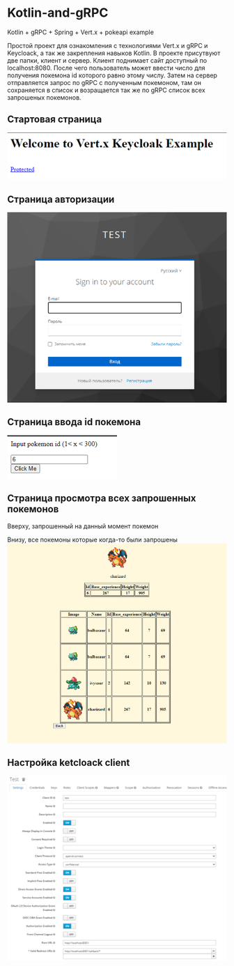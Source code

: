 # Kotlin-and-gRPC
Kotlin + gRPC + Spring + Vert.x + pokeapi example

Простой проект для ознакомления с технологиями Vert.x и gRPC и Keycloack, а так же закрепления навыков Kotlin.
В проекте присутвуют две папки, клиент и сервер.
Клиент поднимает сайт доступный по localhost:8080. После чего пользователь может ввести число для получения покемона id которого равно этому числу. 
Затем на сервер отправляется запрос по gRPC с полученным покемоном, там он сохраняется в список и возращается так же по gRPC список всех запрошеных покемонов.


## Стартовая страница

![Image](https://github.com/DanilKozlov00/Kotlin-and-gRPC/blob/main/images/indexPage.png)

## Cтраница авторизации

![Image](https://github.com/DanilKozlov00/Kotlin-and-gRPC/blob/main/images/authPage.png)

## Страница ввода id покемона

![Image](https://github.com/DanilKozlov00/Kotlin-and-gRPC/blob/main/images/inputPokemonId.png)

## Страница просмотра всех запрошенных покемонов
Вверху, запрошенный на данный момент покемон

Внизу, все покемоны которые когда-то были запрошены
![Image](https://github.com/DanilKozlov00/Kotlin-and-gRPC/blob/main/images/pokemonList.png)

## Настройка ketcloack client

![Image](https://github.com/DanilKozlov00/Kotlin-and-gRPC/blob/main/images/keycloakClientSettings.png)

